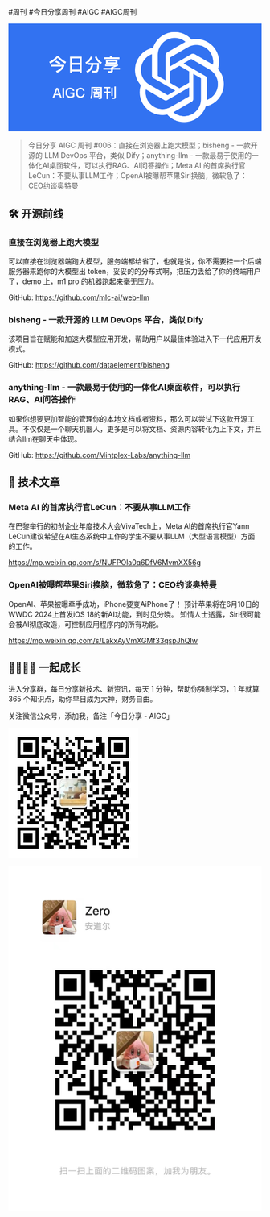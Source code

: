 #周刊 #今日分享周刊 #AIGC #AIGC周刊

![](./images/Banner-Weekly-AIGC.png)

> 今日分享 AIGC 周刊 #006：直接在浏览器上跑大模型；bisheng - 一款开源的 LLM DevOps 平台，类似 Dify；anything-llm - 一款最易于使用的一体化AI桌面软件，可以执行RAG、AI问答操作；Meta AI 的首席执行官LeCun：不要从事LLM工作；OpenAI被曝帮苹果Siri换脑，微软急了：CEO约谈奥特曼

## 🛠 开源前线

### 直接在浏览器上跑大模型

可以直接在浏览器端跑大模型，服务端都给省了，也就是说，你不需要挂一个后端服务器来跑你的大模型出 token，妥妥的的分布式啊，把压力丢给了你的终端用户了，demo 上，m1 pro 的机器跑起来毫无压力。

GitHub: https://github.com/mlc-ai/web-llm

### bisheng - 一款开源的 LLM DevOps 平台，类似 Dify

该项目旨在赋能和加速大模型应用开发，帮助用户以最佳体验进入下一代应用开发模式。

GitHub: https://github.com/dataelement/bisheng

### anything-llm - 一款最易于使用的一体化AI桌面软件，可以执行RAG、AI问答操作

如果你想要更加智能的管理你的本地文档或者资料，那么可以尝试下这款开源工具。不仅仅是一个聊天机器人，更多是可以将文档、资源内容转化为上下文，并且结合llm在聊天中体现。

GitHub: https://github.com/Mintplex-Labs/anything-llm

## 📘 技术文章

### Meta AI 的首席执行官LeCun：不要从事LLM工作

在巴黎举行的初创企业年度技术大会VivaTech上，Meta AI的首席执行官Yann LeCun建议希望在AI生态系统中工作的学生不要从事LLM（大型语言模型）方面的工作。

https://mp.weixin.qq.com/s/NUFPOla0q6DfV6MvmXX56g

### OpenAI被曝帮苹果Siri换脑，微软急了：CEO约谈奥特曼

OpenAI、苹果被曝牵手成功，iPhone要变AiPhone了！
预计苹果将在6月10日的WWDC 2024上首发iOS 18的新AI功能，到时见分晓。
知情人士透露，Siri很可能会被AI彻底改造，可控制应用程序内的所有功能。

https://mp.weixin.qq.com/s/LakxAyVmXGMf33qspJhQIw

## 👨‍👩‍👧‍👦  一起成长
进入分享群，每日分享新技术、新资讯，每天 1 分钟，帮助你强制学习，1 年就算 365 个知识点，助你早日成为大神，财务自由。

关注微信公众号，添加我，备注「今日分享 - AIGC」

![](./images/WeChat-Public-Account-QRCode.png)

![](./images/WeChat-QRCode.png)
